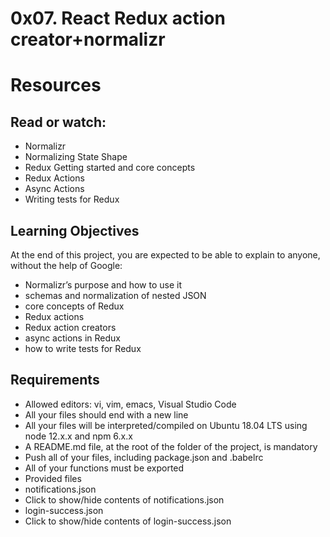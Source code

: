 # 0x07. React Redux action creator+normalizr

# Resources
## Read or watch:

- Normalizr
- Normalizing State Shape
- Redux Getting started and core concepts
- Redux Actions
- Async Actions
- Writing tests for Redux

## Learning Objectives
At the end of this project, you are expected to be able to explain to anyone, without the help of Google:

- Normalizr’s purpose and how to use it
- schemas and normalization of nested JSON
- core concepts of Redux
- Redux actions
- Redux action creators
- async actions in Redux
- how to write tests for Redux

## Requirements
- Allowed editors: vi, vim, emacs, Visual Studio Code
- All your files should end with a new line
- All your files will be interpreted/compiled on Ubuntu 18.04 LTS using node 12.x.x and npm 6.x.x
- A README.md file, at the root of the folder of the project, is mandatory
- Push all of your files, including package.json and .babelrc
- All of your functions must be exported
- Provided files
- notifications.json
- Click to show/hide contents of notifications.json
- login-success.json
- Click to show/hide contents of login-success.json
